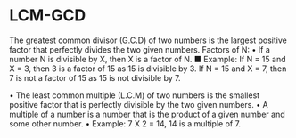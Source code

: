 # LCM-GCD
The greatest common divisor (G.C.D) of two numbers is the largest positive factor that perfectly divides the two given numbers.
Factors of N:
• If a number N is divisible by X, then X is a factor of N.
■ Example:
If N = 15 and X = 3, then 3 is a factor of 15 as 15 is divisible by 3.
If N = 15 and X = 7, then 7 is not a factor of 15 as 15 is not divisible by 7.

• The least common multiple (L.C.M) of two numbers is the smallest positive factor that is perfectly divisible by the two given numbers.
• A multiple of a number is a number that is the product of a given number and some other number.
• Example: 7 X 2 = 14, 14 is a multiple of 7.
